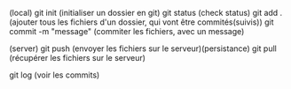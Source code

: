 

(local)
git init (initialiser un dossier en git)
git status (check status)
git add . (ajouter tous les fichiers d'un dossier, qui vont être commités(suivis))
git commit -m "message" (commiter les fichiers, avec un message)

(server)
git push (envoyer les fichiers sur le serveur)(persistance)
git pull (récupérer les fichiers sur le serveur)

git log (voir les commits)
